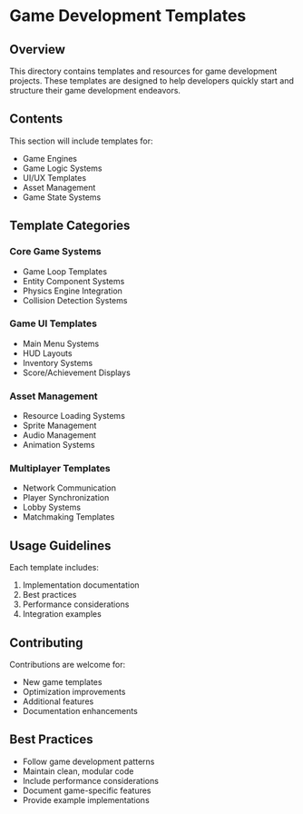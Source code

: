 # Game Development Templates

## Overview
This directory contains templates and resources for game development projects. These templates are designed to help developers quickly start and structure their game development endeavors.

## Contents
This section will include templates for:

- Game Engines
- Game Logic Systems
- UI/UX Templates
- Asset Management
- Game State Systems

## Template Categories

### Core Game Systems
- Game Loop Templates
- Entity Component Systems
- Physics Engine Integration
- Collision Detection Systems

### Game UI Templates
- Main Menu Systems
- HUD Layouts
- Inventory Systems
- Score/Achievement Displays

### Asset Management
- Resource Loading Systems
- Sprite Management
- Audio Management
- Animation Systems

### Multiplayer Templates
- Network Communication
- Player Synchronization
- Lobby Systems
- Matchmaking Templates

## Usage Guidelines
Each template includes:
1. Implementation documentation
2. Best practices
3. Performance considerations
4. Integration examples

## Contributing
Contributions are welcome for:
- New game templates
- Optimization improvements
- Additional features
- Documentation enhancements

## Best Practices
- Follow game development patterns
- Maintain clean, modular code
- Include performance considerations
- Document game-specific features
- Provide example implementations